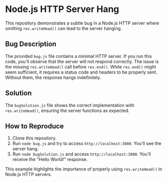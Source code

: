 # Node.js HTTP Server Hang
This repository demonstrates a subtle bug in a Node.js HTTP server where omitting `res.writeHead()` can lead to the server hanging.

## Bug Description
The provided `bug.js` file contains a minimal HTTP server.  If you run this code, you'll observe that the server will not respond correctly.  The issue is the missing `res.writeHead()` call before `res.end()`.  While `res.end()` might seem sufficient, it requires a status code and headers to be properly sent.  Without them, the response hangs indefinitely.

## Solution
The `bugSolution.js` file shows the correct implementation with `res.writeHead()`, ensuring the server functions as expected.

## How to Reproduce
1. Clone this repository.
2. Run `node bug.js` and try to access `http://localhost:3000`.  You'll see the server hang.
3. Run `node bugSolution.js` and access `http://localhost:3000`. You'll receive the "Hello World!" response.

This example highlights the importance of properly using `res.writeHead()` in Node.js HTTP servers.